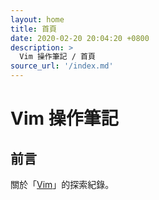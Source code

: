 ```yaml
---
layout: home
title: 首頁
date: 2020-02-20 20:04:20 +0800
description: >
  Vim 操作筆記 / 首頁
source_url: '/index.md'
---
```



# Vim 操作筆記


## 前言

關於「[Vim](https://www.vim.org/)」的探索紀錄。
